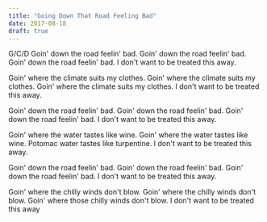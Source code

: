 ```yaml
---
title: "Going Down That Road Feeling Bad"
date: 2017-08-18
draft: true
---
```


G/C/D
Goin' down the road feelin' bad.
Goin' down the road feelin' bad.
Goin' down the road feelin' bad.
I don't want to be treated this away.

Goin' where the climate suits my clothes.
Goin' where the climate suits my clothes.
Goin' where the climate suits my clothes.
I don't want to be treated this away.

Goin' down the road feelin' bad.
Goin' down the road feelin' bad.
Goin' down the road feelin' bad.
I don't want to be treated this away.

Goin' where the water tastes like wine.
Goin' where the water tastes like wine.
Potomac water tastes like turpentine.
I don't want to be treated this away.

Goin' down the road feelin' bad.
Goin' down the road feelin' bad.
Goin' down the road feelin' bad.
I don't want to be treated this away.

Goin' where the chilly winds don't blow.
Goin' where the chilly winds don't blow.
Goin' where those chilly winds don't blow.
I don't want to be treated this away
